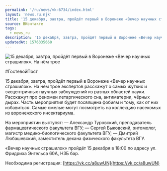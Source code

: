 ```yaml
---
permalink: '/ru/news/vk-6734/index.html'
layout: 'news.ru.njk'
title: '15 декабря, завтра, пройдёт первый в Воронеже «Вечер научных страшилок».'
source: ВКонтакте
tags:
  - news_ru
description: '15 декабря, завтра, пройдёт первый в Воронеже «Вечер научных страшилок».'
updatedAt: 1576335660
---
```

![15 декабря, завтра, пройдёт первый в Воронеже «Вечер научных страшилок». На нём трое](https://sun9-63.userapi.com/impg/-XmzVN7a_cZ5-0H0LymXh_yMbkc1Uqy2n8q2iw/tit4bMA_CR4.jpg?size=1280x720&quality=96&sign=956b66fbc5df1a7deb17adce4d54893c&c_uniq_tag=g5mxxDzxWnzM_dZvDAzpFd6fYbMgWkXSJadYsuQ1B3I&type=album)

#ГостевойПост

15 декабря, завтра, пройдёт первый в Воронеже «Вечер научных страшилок». На нём трое экспертов расскажут о самых жутких и эксцентричных научных заблуждений из разных областей науки. Расскажут про феномен летаргического сна, антиматерии, чёрных дырах. Часть мероприятия будет посвящена фобиям и тому, как от них избавиться. Самые смелые могут посмотреть на коллекцию насекомых из воронежского инсектариума.

На мероприятии выступят:
— Александр Туровский, преподаватель фармацевтического факультета ВГУ;
— Сергей Быковский, энтомолог, магистр медико-биологического факультета ВГУ;
— Дмитрий Любашевский, заместитель декана физического факультета ВГУ.

«Вечер научных страшилок» пройдёт 15 декабря в 18:00 по адресу ул. Фридриха Энгельса 60А, НЗБ бар.

Необходима регистрация: [https://vk.cc/a8uwUN](https://vk.cc/a8uwUN)

